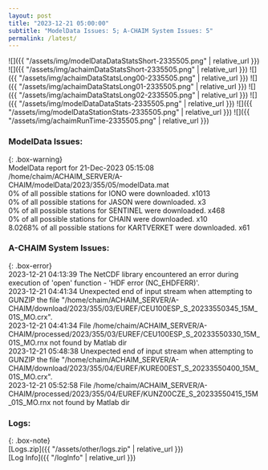 ```yaml
---
layout: post
title: "2023-12-21 05:00:00"
subtitle: "ModelData Issues: 5; A-CHAIM System Issues: 5"
permalink: /latest/
---
```


![]({{ "/assets/img/modelDataDataStatsShort-2335505.png" | relative_url }})
![]({{ "/assets/img/achaimDataStatsShort-2335505.png" | relative_url }})
![]({{ "/assets/img/achaimDataStatsLong00-2335505.png" | relative_url }})
![]({{ "/assets/img/achaimDataStatsLong01-2335505.png" | relative_url }})
![]({{ "/assets/img/achaimDataStatsLong02-2335505.png" | relative_url }})
![]({{ "/assets/img/modelDataDataStats-2335505.png" | relative_url }})
![]({{ "/assets/img/modelDataStationStats-2335505.png" | relative_url }})
![]({{ "/assets/img/achaimRunTime-2335505.png" | relative_url }})


### ModelData Issues:  
  
{: .box-warning}  
 ModelData report for 21-Dec-2023 05:15:08   
 /home/chaim/ACHAIM_SERVER/A-CHAIM/modelData/2023/355/05/modelData.mat   
 0% of all possible stations for IONO were downloaded. x1013   
 0% of all possible stations for JASON were downloaded. x3   
 0% of all possible stations for SENTINEL were downloaded. x468   
 0% of all possible stations for CHAIN were downloaded. x10   
 8.0268% of all possible stations for KARTVERKET were downloaded. x61   
  
### A-CHAIM System Issues:  
  
{: .box-error}  
2023-12-21 04:13:39 The NetCDF library encountered an error during execution of 'open' function - 'HDF error (NC_EHDFERR)'.  
2023-12-21 04:41:34 Unexpected end of input stream when attempting to GUNZIP the file "/home/chaim/ACHAIM_SERVER/A-CHAIM/download/2023/355/03/EUREF/CEU100ESP_S_20233550345_15M_01S_MO.crx".  
2023-12-21 04:41:34 File /home/chaim/ACHAIM_SERVER/A-CHAIM/processed/2023/355/03/EUREF/CEU100ESP_S_20233550330_15M_01S_MO.rnx not found by Matlab dir  
2023-12-21 05:48:38 Unexpected end of input stream when attempting to GUNZIP the file "/home/chaim/ACHAIM_SERVER/A-CHAIM/download/2023/355/04/EUREF/KURE00EST_S_20233550400_15M_01S_MO.crx".  
2023-12-21 05:52:58 File /home/chaim/ACHAIM_SERVER/A-CHAIM/processed/2023/355/04/EUREF/KUNZ00CZE_S_20233550415_15M_01S_MO.rnx not found by Matlab dir  

### Logs:  
  
{: .box-note}  
[Logs.zip]({{ "/assets/other/logs.zip" | relative_url }})  
[Log Info]({{ "/logInfo" | relative_url }})  
